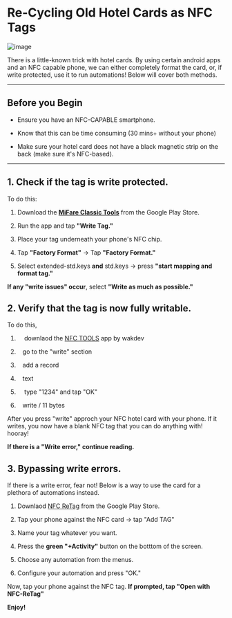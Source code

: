 # Re-Cycling Old Hotel Cards as NFC Tags
![image](https://github.com/user-attachments/assets/f397891e-456f-40a6-83e1-f6b7c84df2b2)





There is a little-known trick with hotel cards. By using certain android apps and an NFC capable phone, we can either completely format the card, or, if write protected, use it to run automations! Below will cover both methods.

---

## Before you Begin

* Ensure you have an NFC-CAPABLE smartphone. 

* Know that this can be time consuming (30 mins+ without your phone) 

* Make sure your hotel card does not have a black magnetic strip on the back (make sure it's NFC-based).

---

## 1. Check if the tag is write protected.

To do this:

1. Download the [**MiFare Classic Tools**](https://play.google.com/store/apps/details?id=de.syss.MifareClassicTool&hl=en_US) from the Google Play Store.

2. Run the app and tap **"Write Tag."**

3. Place your tag underneath your phone's NFC chip.

4. Tap **"Factory Format"** -> Tap **"Factory Format."**

5. Select extended-std.keys **and** std.keys -> press **"start mapping and format tag."**

**If any "write issues" occur**, select **"Write as much as possible."**

## 2. Verify that the tag is now fully writable.

To do this, 

1.     downlaod the [NFC TOOLS](https://play.google.com/store/apps/details?id=com.wakdev.wdnfc&hl=en_US&pli=1) app by wakdev

2.    go to the "write" section

3.    add a record

4.    text

5.     type "1234" and tap "OK"

6.    write / 11 bytes

After you press "write" approch your NFC hotel card with your phone. If it writes, you now have a blank NFC tag that you can do anything with! hooray! 

**If there is a "Write error," continue reading.**

## 3. Bypassing write errors.

If there is a write error, fear not! Below is a way to use the card for a plethora of automations instead.

1. Downlaod [NFC ReTag](https://play.google.com/store/apps/details?id=com.widgapp.NFC_ReTAG_FREE&hl=en_US) from the Google Play Store. 

2. Tap your phone against the NFC card -> tap "Add TAG"

3. Name your tag whatever you want.

4. Press the **green "+Activity"** button on the botttom of the screen.

5. Choose any automation from the menus.

6. Configure your automation and press "OK."

Now, tap your phone against the NFC tag. **If prompted, tap "Open with NFC-ReTag"**

**Enjoy!**
